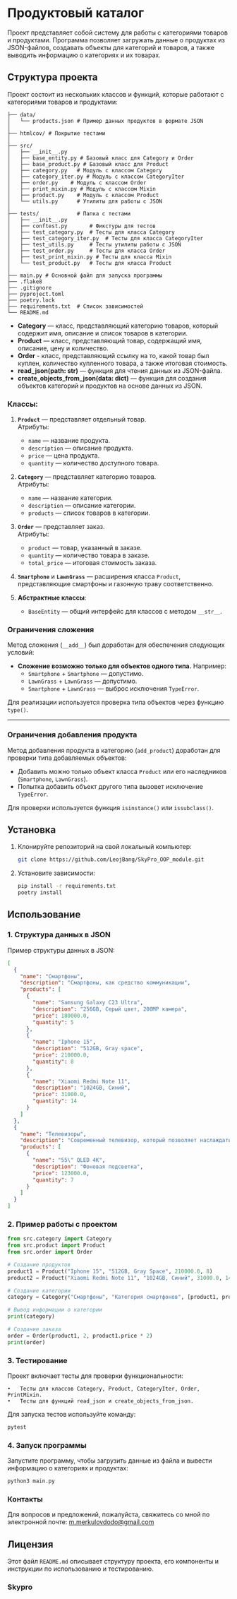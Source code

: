 # Продуктовый каталог

Проект представляет собой систему для работы с категориями товаров и продуктами. Программа позволяет загружать данные о продуктах из JSON-файлов, создавать объекты для категорий и товаров, а также выводить информацию о категориях и их товарах.

## Структура проекта

Проект состоит из нескольких классов и функций, которые работают с категориями товаров и продуктами:
```
├── data/
│   └── products.json # Пример данных продуктов в формате JSON
│
├── htmlcov/ # Покрытие тестами
│
├── src/
│   ├── __init__.py
│   ├── base_entity.py # Базовый класс для Category и Order
│   ├── base_product.py # Базовый класс для Product
│   ├── category.py   # Модуль с классом Category
│   ├── category_iter.py # Модуль с классом CategoryIter
│   ├── order.py    # Модуль с классом Order
│   ├── print_mixin.py # Модуль с классом Mixin
│   ├── product.py    # Модуль с классом Product
│   └── utils.py      # Утилиты для работы с JSON
│
├── tests/            # Папка с тестами
│   ├── __init__.py
│   ├── conftest.py       # Фикстуры для тестов
│   ├── test_category.py  # Тесты для класса Category
│   ├── test_category_iter.py  # Тесты для класса CategoryIter
│   ├── test_utils.py     # Тесты утилиты работы с JSON
│   ├── test_order.py     # Тесты для класса Order
│   ├── test_print_mixin.py # Тесты для класса Mixin
│   └── test_product.py   # Тесты для класса Product
│
├── main.py # Основной файл для запуска программы
├── .flake8
├── .gitignore
├── pyproject.toml
├── poetry.lock
├── requirements.txt  # Список зависимостей
└── README.md

```
- **Category** — класс, представляющий категорию товаров, который содержит имя, описание и список товаров в категории.
- **Product** — класс, представляющий товар, содержащий имя, описание, цену и количество.
- **Order** - класс, представляющий ссылку на то, какой товар был куплен, количество купленного товара, а также итоговая стоимость.
- **read_json(path: str)** — функция для чтения данных из JSON-файла.
- **create_objects_from_json(data: dict)** — функция для создания объектов категорий и продуктов на основе данных из JSON.

### Классы:
1. **`Product`** — представляет отдельный товар.  
   Атрибуты:
   - `name` — название продукта.
   - `description` — описание продукта.
   - `price` — цена продукта.
   - `quantity` — количество доступного товара.

2. **`Category`** — представляет категорию товаров.  
   Атрибуты:
   - `name` — название категории.
   - `description` — описание категории.
   - `products` — список товаров в категории.

3. **`Order`** — представляет заказ.  
   Атрибуты:
   - `product` — товар, указанный в заказе.
   - `quantity` — количество товара в заказе.
   - `total_price` — итоговая стоимость заказа.

4. **`Smartphone`** и **`LawnGrass`** — расширения класса `Product`, представляющие смартфоны и газонную траву соответственно.

5. **Абстрактные классы**:
   - `BaseEntity` — общий интерфейс для классов с методом `__str__`.

### Ограничения сложения

Метод сложения (`__add__`) был доработан для обеспечения следующих условий:
- **Сложение возможно только для объектов одного типа.** Например:
  - `Smartphone` + `Smartphone` — допустимо.
  - `LawnGrass` + `LawnGrass` — допустимо.
  - `Smartphone` + `LawnGrass` — выброс исключения `TypeError`.

Для реализации используется проверка типа объектов через функцию `type()`.

---

### Ограничения добавления продукта

Метод добавления продукта в категорию (`add_product`) доработан для проверки типа добавляемых объектов:
- Добавить можно только объект класса `Product` или его наследников (`Smartphone`, `LawnGrass`).
- Попытка добавить объект другого типа вызовет исключение `TypeError`.

Для проверки используется функция `isinstance()` или `issubclass()`.

## Установка

1. Клонируйте репозиторий на свой локальный компьютер:

    ```bash
    git clone https://github.com/LeojBang/SkyPro_OOP_module.git
    ```

2. Установите зависимости:

    ```bash
    pip install -r requirements.txt
   poetry install
    ```

## Использование

### 1. Структура данных в JSON

Пример структуры данных в JSON:

```json
[
  {
    "name": "Смартфоны",
    "description": "Смартфоны, как средство коммуникации",
    "products": [
      {
        "name": "Samsung Galaxy C23 Ultra",
        "description": "256GB, Серый цвет, 200MP камера",
        "price": 180000.0,
        "quantity": 5
      },
      {
        "name": "Iphone 15",
        "description": "512GB, Gray space",
        "price": 210000.0,
        "quantity": 8
      },
      {
        "name": "Xiaomi Redmi Note 11",
        "description": "1024GB, Синий",
        "price": 31000.0,
        "quantity": 14
      }
    ]
  },
  {
    "name": "Телевизоры",
    "description": "Современный телевизор, который позволяет наслаждаться просмотром",
    "products": [
      {
        "name": "55\" QLED 4K",
        "description": "Фоновая подсветка",
        "price": 123000.0,
        "quantity": 7
      }
    ]
  }
]
```
### 2. Пример работы с проектом

```python
from src.category import Category
from src.product import Product
from src.order import Order

# Создание продуктов
product1 = Product("Iphone 15", "512GB, Gray Space", 210000.0, 8)
product2 = Product("Xiaomi Redmi Note 11", "1024GB, Синий", 31000.0, 14)

# Создание категории
category = Category("Смартфоны", "Категория смартфонов", [product1, product2])

# Вывод информации о категории
print(category)

# Создание заказа
order = Order(product1, 2, product1.price * 2)
print(order)
```

### 3. Тестирование

Проект включает тесты для проверки функциональности:

	•	Тесты для классов Category, Product, CategoryIter, Order, PrintMixin.
	•	Тесты для функций read_json и create_objects_from_json.

Для запуска тестов используйте команду:
```bash
pytest
```

### 4. Запуск программы

Запустите программу, чтобы загрузить данные из файла и вывести информацию о категориях и продуктах:
```bash
python3 main.py
```

### Контакты

Для вопросов и предложений, пожалуйста, свяжитесь со мной по электронной почте: m.merkulovdodo@gmail.com

## Лицензия
Этот файл `README.md` описывает структуру проекта, его компоненты и инструкции по использованию и тестированию.
### Skypro